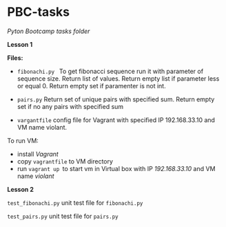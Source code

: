 # PBC-tasks


*Pyton Bootcamp tasks folder*

**Lesson 1**

**Files:**

- `fibonachi.py ` To get fibonacci sequence run it with parameter of sequence size. Return list of values. Return empty list if parameter less or equal 0. Return empty set if paramenter is not int.

- `pairs.py` Return set of unique pairs with specified sum. Return empty set if no any pairs with specified sum

- `vargantfile` config file for Vagrant with specified IP 192.168.33.10 and VM name violant. 

To run VM: 

- install _Vagrant_ 
- copy `vagrantfile` to VM directory
- run `vagrant up `to start vm in Virtual box with IP _192.168.33.10_ and VM name _violant_

**Lesson 2**

`test_fibonachi.py` unit test file for `fibonachi.py`

`test_pairs.py` unit test file for `pairs.py`



